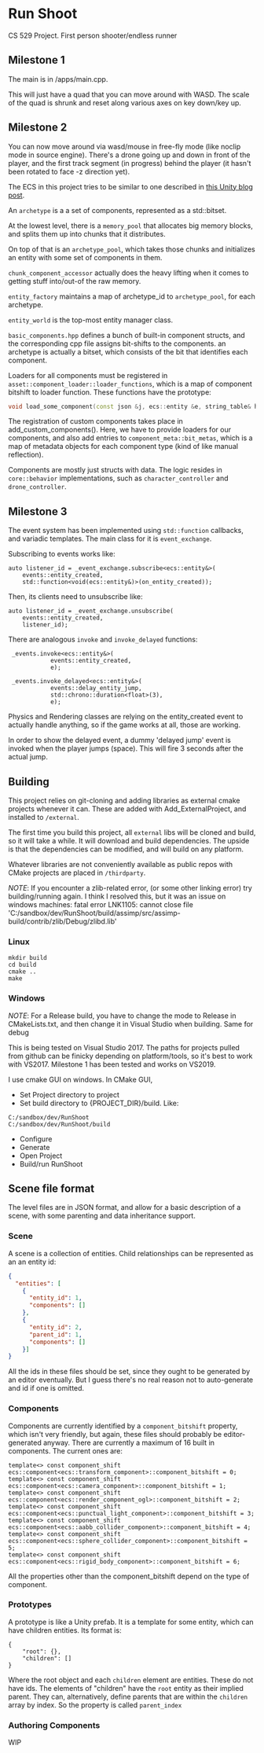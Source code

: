 # Run Shoot

CS 529 Project. First person shooter/endless runner


## Milestone 1

The main is in /apps/main.cpp.

This will just have a quad that you can move around with WASD.
The scale of the quad is shrunk and reset along various axes on key down/key up. 

## Milestone 2

You can now move around via wasd/mouse in free-fly mode (like noclip mode in source engine).
There's a drone going up and down in front of the player, and the first track segment (in progress)
behind the player (it hasn't been rotated to face -z direction yet).

The ECS in this project tries to be similar to one described in [this Unity blog post](https://blogs.unity3d.com/2019/03/08/on-dots-entity-component-system/).

An `archetype` is a a set of components, represented as a std::bitset.

At the lowest level, there is a `memory_pool` that allocates big memory blocks, and splits
them up into chunks that it distributes. 

On top of that is an `archetype_pool`, which takes
those chunks and initializes an entity with some set of components in them. 

`chunk_component_accessor`
actually does the heavy lifting when it comes to getting stuff into/out-of the raw memory.

`entity_factory` maintains a map of archetype_id to `archetype_pool`, for each archetype. 

`entity_world` is the top-most entity manager class. 

`basic_components.hpp` defines a bunch of built-in component structs, and the corresponding 
cpp file assigns bit-shifts to the components. an archetype is actually a bitset, which 
consists of the bit that identifies each component. 

Loaders for all components must be registered in `asset::component_loader::loader_functions`, 
which is a map of component bitshift to loader function. These functions have the prototype:
```c++
void load_some_component(const json &j, ecs::entity &e, string_table& hashes);
```

The registration of custom components takes place in add_custom_components(). Here, we have to
provide loaders for our components, and also add entries to `component_meta::bit_metas`, 
which is a map of metadata objects for each component type (kind of like manual reflection). 

Components are mostly just structs with data. The logic resides in `core::behavior` implementations,
such as `character_controller` and `drone_controller`.

## Milestone 3

The event system has been implemented using `std::function` callbacks, and variadic templates.
The main class for it is `event_exchange`.

Subscribing to events works like:
```oclight
auto listener_id = _event_exchange.subscribe<ecs::entity&>(
    events::entity_created, 
    std::function<void(ecs::entity&)>(on_entity_created));
```

Then, its clients need to unsubscribe like:
```oclight
auto listener_id = _event_exchange.unsubscribe(
    events::entity_created, 
    listener_id);
```

There are analogous `invoke` and `invoke_delayed` functions:
```oclight
 _events.invoke<ecs::entity&>(
            events::entity_created,
            e);
```

```oclight
 _events.invoke_delayed<ecs::entity&>(
            events::delay_entity_jump,
            std::chrono::duration<float>(3),
            e);
```

Physics and Rendering classes are relying on the entity_created event to 
actually handle anything, so if the game works at all, those are working. 

In order to show the delayed event, a dummy 'delayed jump' event is invoked
when the player jumps (space). This will fire 3 seconds after the actual jump. 


## Building

This project relies on git-cloning and adding libraries as external cmake projects whenever it can. 
These are added with Add_ExternalProject, and installed to `/external`. 

The first time you build this project, all `external` libs will be cloned and build, so it will take a while.
It will download and build dependencies. The upside is that the dependencies can be modified, and will build 
on any platform.

Whatever libraries are not conveniently available as public repos with CMake projects are placed in `/thirdparty`. 

*NOTE*: 
If you encounter a zlib-related error, (or some other linking error) try building/running again. I think I resolved this,
but it was an issue on windows machines:
fatal error LNK1105: cannot close file 'C:/sandbox/dev/RunShoot/build/assimp/src/assimp-build/contrib/zlib/Debug/zlibd.lib'




### Linux

```
mkdir build
cd build
cmake ..
make
```

### Windows

*NOTE*: For a Release build, you have to change the mode to Release in CMakeLists.txt, and then change it in Visual Studio when building. Same for debug

This is being tested on Visual Studio 2017. The paths for projects pulled from github can be finicky depending 
on platform/tools, so it's best to work with VS2017. Milestone 1 has been tested and works on VS2019.

I use cmake GUI on windows. In CMake GUI,

* Set Project directory to project
* Set build directory to {PROJECT_DIR}/build. Like:
```
C:/sandbox/dev/RunShoot
C:/sandbox/dev/RunShoot/build
```
* Configure
* Generate
* Open Project
* Build/run RunShoot


## Scene file format

The level files are in JSON format, and allow for a basic description of a scene, 
with some parenting and data inheritance support. 

### Scene

A scene is a collection of entities. Child relationships can be represented
as an an entity id:

```json
{
  "entities": [
    {
      "entity_id": 1,
      "components": []
    },
    {
      "entity_id": 2,
      "parent_id": 1,
      "components": []
    }]
}
```

All the ids in these files should be set, since they ought to be generated 
by an editor eventually. But I guess there's no real reason not to auto-generate
and id if one is omitted.


### Components

Components are currently identified by a `component_bitshift` property, which 
isn't very friendly, but again, these files should probably be editor-generated
anyway. There are currently a maximum of 16 built in components. The current ones
are:

```
template<> const component_shift ecs::component<ecs::transform_component>::component_bitshift = 0;
template<> const component_shift ecs::component<ecs::camera_component>::component_bitshift = 1;
template<> const component_shift ecs::component<ecs::render_component_ogl>::component_bitshift = 2;
template<> const component_shift ecs::component<ecs::punctual_light_component>::component_bitshift = 3;
template<> const component_shift ecs::component<ecs::aabb_collider_component>::component_bitshift = 4;
template<> const component_shift ecs::component<ecs::sphere_collider_component>::component_bitshift = 5;
template<> const component_shift ecs::component<ecs::rigid_body_component>::component_bitshift = 6;
```

All the properties other than the component_bitshift depend on the type of component.

### Prototypes

A prototype is like a Unity prefab. It is a template for some entity, which can have
children entities. Its format is:
```
{
    "root": {},
    "children": []
}
```
Where the root object and each `children` element are entities. These do not have ids.
The elements of "children" have the `root` entity as their implied parent. 
They can, alternatively, define parents that are within the `children` array
by index. So the property is called `parent_index` 

### Authoring Components

WIP
